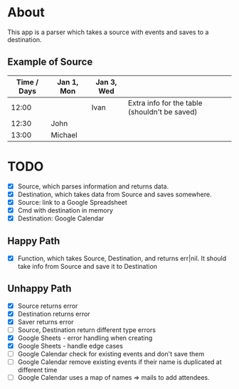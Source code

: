 # About

This app is a parser which takes a source with events and saves to a destination.

## Example of Source

| Time / Days | Jan 1, Mon | Jan 3, Wed |                                               |
| ----------- | ---------- | ---------- | --------------------------------------------- |
| 12:00       |            | Ivan       | Extra info for the table (shouldn't be saved) |
| 12:30       | John       |            |                                               |
| 13:00       | Michael    |            |                                               |

# TODO

- [x] Source, which parses information and returns data.
- [x] Destination, which takes data from Source and saves somewhere.
- [x] Source: link to a Google Spreadsheet
- [x] Cmd with destination in memory
- [x] Destination: Google Calendar

## Happy Path

- [x] Function, which takes Source, Destination, and returns err|nil. It should take info from Source and save it to Destination

## Unhappy Path

- [x] Source returns error
- [x] Destination returns error
- [x] Saver returns error
- [ ] Source, Destination return different type errors
- [x] Google Sheets - error handling when creating
- [x] Google Sheets - handle edge cases
- [ ] Google Calendar check for existing events and don't save them
- [ ] Google Calendar remove existing events if their name is duplicated at different time
- [ ] Google Calendar uses a map of names => mails to add attendees.

